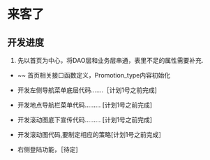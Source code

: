 # 来客了

## 开发进度

1. 先以首页为中心，将DAO层和业务层串通，表里不足的属性需要补充.

-  ~~ 首页相关接口函数定义，Promotion_type内容初始化

-  开发左侧导航菜单底层代码.......［计划1号之前完成]

-  开发地点导航栏菜单代码......... [计划1号之前完成]

-  开发滚动图底下宣传代码......... [计划1号之前完成]

-  开发滚动图代码,要制定相应的策略[计划1号之前完成］

-  右侧登陆功能，［待定]


